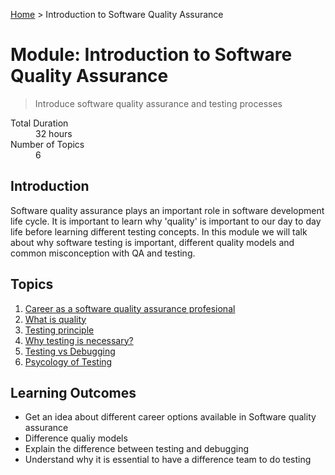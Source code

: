 [Home](../README.md) > Introduction to Software Quality Assurance

# Module: Introduction to Software Quality Assurance

> Introduce software quality assurance and testing processes 

<dl>
<dt>Total Duration</dt>
<dd>32 hours</dd>
<dt>Number of Topics</dt>
<dd>6</dd>
</dl>

## Introduction

Software quality assurance plays an important role in software development life cycle. It is important to learn why 'quality' is important to our day to day life before learning different testing concepts. In this module we will talk about why software testing is important, different quality models and common misconception with QA and testing.

## Topics

1. [Career as a software quality assurance profesional](./01-topic-a.md)
2. [What is quality](./01-topic-a.md)
3. [Testing principle](./01-topic-a.md)
4. [Why testing is necessary?](./01-topic-a.md)
5. [Testing vs Debugging](./01-topic-a.md)
6. [Psycology of Testing ](./01-topic-a.md)

## Learning Outcomes

- Get an idea about different career options available in Software quality assurance 
- Difference qualiy models
- Explain the difference between testing and debugging
- Understand why it is essential to have a difference team to do testing
